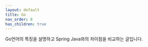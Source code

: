 ```yaml
---
layout: default
title: Go
nav_order: 8
has_children: true
---
```


Go언어의 특징을 설명하고 Spring Java와의 차이점을 비교하는 글입니다.